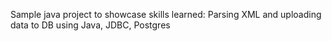 Sample java project to showcase skills learned: 
Parsing XML and uploading data to DB using Java, JDBC, Postgres
